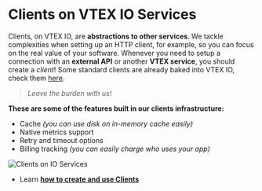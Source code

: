 # Clients on VTEX IO Services

Clients, on VTEX IO, are **abstractions to other services**. We tackle complexities when setting up an HTTP client, for example, so you can focus on the real value of your software. Whenever you need to setup a connection with an **external API** or another **VTEX service**, you should create a *client*! Some standard clients are already baked into VTEX IO, check them [here](https://github.com/vtex/node-vtex-api/blob/ccf4d8f8d3208007c4bfd558baf979df8d825af8/src/clients/IOClients.ts).

> *Leave the burden with us!*

**These are some of the features built in our clients infrastructure:**

 - Cache *(you can use disk on in-memory cache easily)*
 - Native metrics support
 - Retry and timeout options
 - Billing tracking *(you can easily charge who uses your app)*

![Clients on IO Services](https://imgur.com/i45O8MN.png)

- Learn [**how to create and use Clients**](recipes/development/how-to-create-and-use-clients.md)
